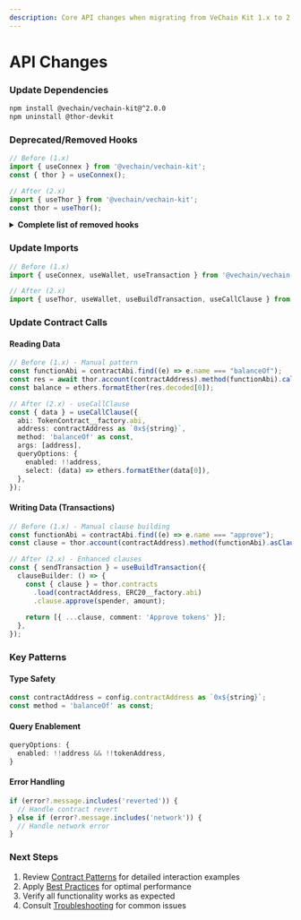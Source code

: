 ```yaml
---
description: Core API changes when migrating from VeChain Kit 1.x to 2.0
---
```


# API Changes

### Update Dependencies

```bash
npm install @vechain/vechain-kit@^2.0.0
npm uninstall @thor-devkit
```

### Deprecated/Removed Hooks

```typescript
// Before (1.x)
import { useConnex } from '@vechain/vechain-kit';
const { thor } = useConnex();

// After (2.x)
import { useThor } from '@vechain/vechain-kit';
const thor = useThor();
```

<details>

<summary><strong>Complete list of removed hooks</strong></summary>

#### Utils Hooks:

* `useRoundAppVotes`
* `useSustainabilityActions`

#### Galaxy Member Hooks:

* `useGMbalance`
* `useB3trToUpgrade`
* `useB3trToUpgradeToLevel`
* `useGetNodeIdAttached`
* `useGetTokenIdAttachedToNode`
* `useGMMaxLevel`
* `useParticipatedInGovernance`
* `useTokenIdByAccount`
* `useNFTImage`
* `useB3trDonated`
* `useGMBaseUri`
* `useSelectedTokenId`
* `useIsGMClaimable`
* `useSelectedGmNft`
* `useLevelOfToken`
* `useNFTMetadataUri`

#### NodeManagement:

* `useGetNodeManager`
* `useIsNodeHolder`
* `useUserXNodes`

#### VeBetterPassport:

* `useAccountLinking`
* `usePassportChecks`
* `useUserDelegation`
* `useUserStatus`
* `useAppSecurityLevel`
* `useGetCumulativeScoreWithDecay`
* `useGetDelegatee`
* `useGetDelegator`
* `useGetEntitiesLinkedToPassport`
* `useGetPassportForEntity`
* `useGetPendingDelegationsDelegateePOV`
* `useGetPendingDelegationsDelegatorPOV`
* `useGetPendingLinkings`
* `useIsEntity`
* `useIsPassportCheckEnabled`
* `useIsPassport`
* `useParticipationScoreThreshold`
* `useSecurityMultiplier`
* `useThresholdParticipationScore`
* `useThresholdParticipationScoreAtTimepoint`
* `useIsBlacklisted`
* `useIsWhitelisted`
* `useUserRoundScore`

#### VBD VoterRewards:

* `useLevelMultiplier`

#### X2Earn Apps:

* `useUserVotesInAllRounds`
* `useUserTopVotedApps`
* `useXNode`
* `useAppAdmin`
* `useAppExists`
* `useAppsEligibleInNextRound`
* `useGetX2EarnAppAvailableFunds`
* `useXAppsMetadataBaseUri`
* `useXNodeCheckCooldown`

#### XAllocation Voting:

* `useAllocationAmount`
* `useXAppVotesQf`

</details>

### Update Imports

```typescript
// Before (1.x)
import { useConnex, useWallet, useTransaction } from '@vechain/vechain-kit';

// After (2.x)
import { useThor, useWallet, useBuildTransaction, useCallClause } from '@vechain/vechain-kit';
```

### Update Contract Calls

#### Reading Data

```typescript
// Before (1.x) - Manual pattern
const functionAbi = contractAbi.find((e) => e.name === "balanceOf");
const res = await thor.account(contractAddress).method(functionAbi).call(address);
const balance = ethers.formatEther(res.decoded[0]);

// After (2.x) - useCallClause
const { data } = useCallClause({
  abi: TokenContract__factory.abi,
  address: contractAddress as `0x${string}`,
  method: 'balanceOf' as const,
  args: [address],
  queryOptions: {
    enabled: !!address,
    select: (data) => ethers.formatEther(data[0]),
  },
});
```

#### Writing Data (Transactions)

```typescript
// Before (1.x) - Manual clause building
const functionAbi = contractAbi.find((e) => e.name === "approve");
const clause = thor.account(contractAddress).method(functionAbi).asClause(spender, amount);

// After (2.x) - Enhanced clauses
const { sendTransaction } = useBuildTransaction({
  clauseBuilder: () => {
    const { clause } = thor.contracts
      .load(contractAddress, ERC20__factory.abi)
      .clause.approve(spender, amount);
    
    return [{ ...clause, comment: 'Approve tokens' }];
  },
});
```

### Key Patterns

#### Type Safety

```typescript
const contractAddress = config.contractAddress as `0x${string}`;
const method = 'balanceOf' as const;
```

#### Query Enablement

```typescript
queryOptions: {
  enabled: !!address && !!tokenAddress,
}
```

#### Error Handling

```typescript
if (error?.message.includes('reverted')) {
  // Handle contract revert
} else if (error?.message.includes('network')) {
  // Handle network error
}
```

### Next Steps

1. Review [Contract Patterns](broken-reference) for detailed interaction examples
2. Apply [Best Practices](../../best-practices.md) for optimal performance
3. Verify all functionality works as expected
4. Consult [Troubleshooting](../../troubleshooting/general.md) for common issues
